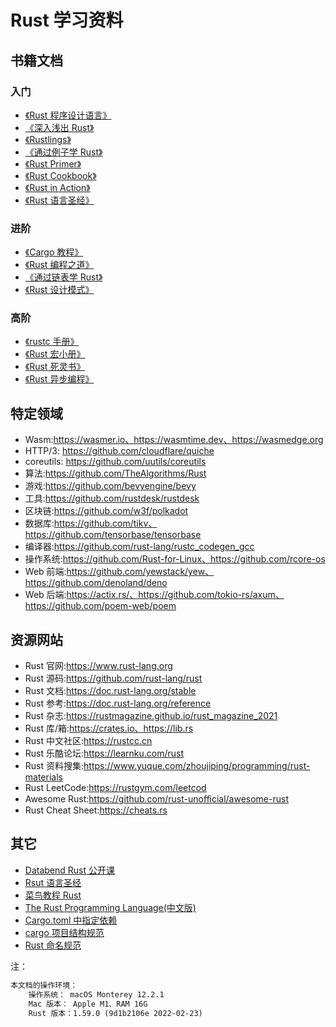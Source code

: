 # Rust 学习资料 

## 书籍文档

### 入门

- [《Rust 程序设计语言》](https://kaisery.github.io/trpl-zh-cn/)
- [《深入浅出 Rust》](https://book.douban.com/subject/30312231/)
- [《Rustlings》](https://github.com/rust-lang/rustlings)
- [《通过例子学 Rust》 ](https://rust-by-example.budshome.com)
- [《Rust Primer》](https://rustcc.gitbooks.io/rustprimer/content/)
- [《Rust Cookbook》](https://rust-cookbook.budshome.com)
- [《Rust in Action》](https://book.douban.com/subject/27099617/)
- [《Rust 语言圣经》](https://course.rs)

### 进阶

- [《Cargo 教程》](https://learnku.com/docs/cargo-book/2018)
- [《Rust 编程之道》](https://book.douban.com/subject/30418895/)
- [《通过链表学 Rust》](https://rust-unofficial.github.io/too-many-lists/)
- [《Rust 设计模式》 ](https://github.com/chuxiuhong/chuxiuhong-rust-patterns-zh)

### 高阶

- [《rustc 手册》](https://learnku.com/docs/rustc-book/2020)
- [《Rust 宏小册》](https://www.bookstack.cn/read/DaseinPhaos-tlborm-chinese/README.md)
- [《Rust 死灵书》](https://learnku.com/docs/nomicon/2018)
- [《Rust 异步编程》](https://learnku.com/docs/async-book/2018)

## 特定领域

- Wasm:https://wasmer.io、https://wasmtime.dev、https://wasmedge.org
- HTTP/3: https://github.com/cloudflare/quiche
- coreutils: https://github.com/uutils/coreutils 
- 算法:https://github.com/TheAlgorithms/Rust 
- 游戏:https://github.com/bevyengine/bevy
- 工具:https://github.com/rustdesk/rustdesk
- 区块链:https://github.com/w3f/polkadot 
- 数据库:https://github.com/tikv、https://github.com/tensorbase/tensorbase 
- 编译器:https://github.com/rust-lang/rustc_codegen_gcc 
- 操作系统:https://github.com/Rust-for-Linux、https://github.com/rcore-os
- Web 前端:https://github.com/yewstack/yew、https://github.com/denoland/deno
- Web 后端:https://actix.rs/、https://github.com/tokio-rs/axum、https://github.com/poem-web/poem



## 资源网站

- Rust 官网:https://www.rust-lang.org
-  Rust 源码:https://github.com/rust-lang/rust
-  Rust 文档:https://doc.rust-lang.org/stable
-  Rust 参考:https://doc.rust-lang.org/reference
-  Rust 杂志:https://rustmagazine.github.io/rust_magazine_2021
-  Rust 库/箱:https://crates.io、https://lib.rs
-  Rust 中文社区:https://rustcc.cn
-  Rust 乐酷论坛:https://learnku.com/rust
- Rust 资料搜集:https://www.yuque.com/zhoujiping/programming/rust-materials 
- Rust LeetCode:https://rustgym.com/leetcod 
- Awesome Rust:https://github.com/rust-unoﬀicial/awesome-rust
- Rust Cheat Sheet:https://cheats.rs

## 其它

 - [Databend Rust 公开课](https://www.bilibili.com/video/BV1mg411778g?spm_id_from=333.999.0.0)
 - [Rsut 语言圣经](https://course.rs)
 - [菜鸟教程 Rust](https://m.runoob.com/rust/rust-tutorial.html)
 - [The Rust Programming Language(中文版)](https://kaisery.github.io/trpl-zh-cn/)
 - [Cargo.toml 中指定依赖](https://course.rs/cargo/reference/specify-deps.html)
 - [cargo 项目结构规范](https://course.rs/cargo/guide/package-layout.html)
 - [Rust 命名规范](https://course.rs/practice/naming.html)



注：

```txt
本文档的操作环境：  
    操作系统： macOS Monterey 12.2.1
    Mac 版本： Apple M1、RAM 16G
    Rust 版本：1.59.0 (9d1b2106e 2022-02-23)
```

